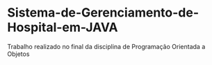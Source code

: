 # Sistema-de-Gerenciamento-de-Hospital-em-JAVA
Trabalho realizado no final da disciplina de Programação Orientada a Objetos
